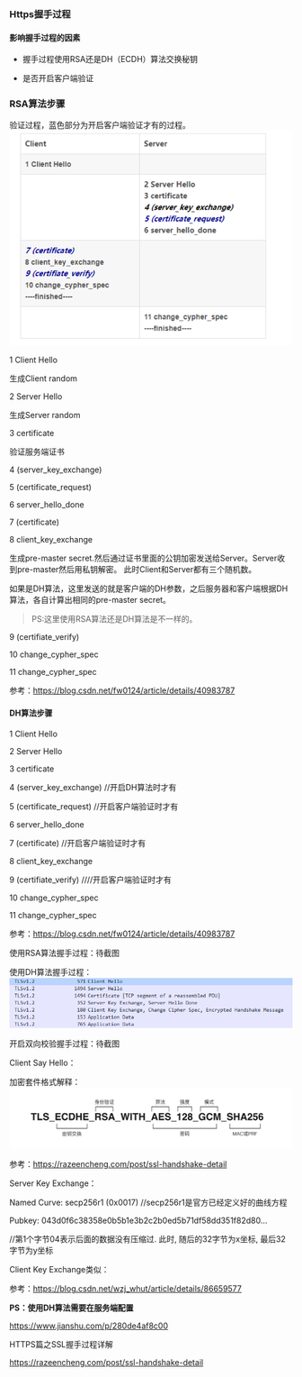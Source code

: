 ### Https握手过程

#### 影响握手过程的因素

- 握手过程使用RSA还是DH（ECDH）算法交换秘钥

- 是否开启客户端验证


### RSA算法步骤

验证过程，蓝色部分为开启客户端验证才有的过程。
![](img/ssl_handshake.png)

1 Client Hello	

生成Client random

2 Server Hello

生成Server random

3 certificate

验证服务端证书

4 (server_key_exchange)

5 (certificate_request)

6 server_hello_done

7 (certificate)

8 client_key_exchange

生成pre-master secret.然后通过证书里面的公钥加密发送给Server。Server收到pre-master然后用私钥解密。
此时Client和Server都有三个随机数。

如果是DH算法，这里发送的就是客户端的DH参数，之后服务器和客户端根据DH算法，各自计算出相同的pre-master secret。

>PS:这里使用RSA算法还是DH算法是不一样的。

9 (certifiate_verify)

10 change_cypher_spec

11 change_cypher_spec

参考：https://blog.csdn.net/fw0124/article/details/40983787


#### DH算法步骤

1 Client Hello	

2 Server Hello

3 certificate

4 (server_key_exchange)  //开启DH算法时才有

5 (certificate_request)  //开启客户端验证时才有

6 server_hello_done

7 (certificate)         //开启客户端验证时才有

8 client_key_exchange

9 (certifiate_verify)  ////开启客户端验证时才有

10 change_cypher_spec

11 change_cypher_spec

参考：https://blog.csdn.net/fw0124/article/details/40983787

使用RSA算法握手过程：待截图

使用DH算法握手过程：![](img/dh_handshake_pg.png)

开启双向校验握手过程：待截图

Client Say Hello：

加密套件格式解释：
![](img/ssl-handshake-ciphers.png)

参考：https://razeencheng.com/post/ssl-handshake-detail


Server Key Exchange：

Named Curve: secp256r1 (0x0017)   //secp256r1是官方已经定义好的曲线方程

Pubkey: 043d0f6c38358e0b5b1e3b2c2b0ed5b71df58dd351f82d80...  

//第1个字节04表示后面的数据没有压缩过. 此时, 随后的32字节为x坐标, 最后32字节为y坐标

Client Key Exchange类似：

参考：https://blog.csdn.net/wzj_whut/article/details/86659577


**PS：使用DH算法需要在服务端配置** 

https://www.jianshu.com/p/280de4af8c00

HTTPS篇之SSL握手过程详解

https://razeencheng.com/post/ssl-handshake-detail